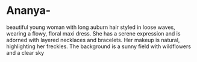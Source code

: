 # Ananya-
beautiful young woman with long auburn hair styled in loose waves, wearing a flowy, floral maxi dress. She has a serene expression and is adorned with layered necklaces and bracelets. Her makeup is natural, highlighting her freckles. The background is a sunny field with wildflowers and a clear sky
